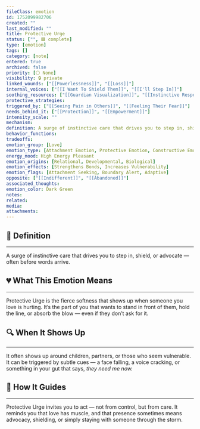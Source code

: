 ```yaml
---
fileClass: emotion
id: 1752099982706
created: ""
last_modified: ""
title: Protective Urge
status: ["", 🟩 complete]
type: [emotion]
tags: []
category: [note]
entered: true
archived: false
priority: [⚪ None]
visibility: 🔒 private
linked_wounds: ["[[Powerlessness]]", "[[Loss]]"]
internal_voices: ["[[I Want To Shield Them]]", "[[I'll Step In]]"]
soothing_resources: ["[[Guardian Visualization]]", "[[Instinctive Response]]"]
protective_strategies: 
triggered_by: ["[[Seeing Pain in Others]]", "[[Feeling Their Fear]]"]
needs_behind_it: ["[[Protection]]", "[[Empowerment]]"]
intensity_scale: ""
mechanism: 
definition: A surge of instinctive care that drives you to step in, shield, or advocate — often before words arrive.
behavior_functions: 
tradeoffs: 
emotion_group: [Love]
emotion_type: [Attachment Emotion, Protective Emotion, Constructive Emotion]
energy_mood: High Energy Pleasant
emotion_origins: [Relational, Developmental, Biological]
emotion_effects: [Strengthens Bonds, Increases Vulnerability]
emotion_flags: [Attachment Seeking, Boundary Alert, Adaptive]
opposite: ["[[Indifferent]]", "[[Abandoned]]"]
associated_thoughts: 
emotion_color: Dark Green
notes: 
related: 
media: 
attachments: 
---
```


## 🧾 Definition
---
A surge of instinctive care that drives you to step in, shield, or advocate — often before words arrive.

## 💔 What This Emotion Means
---
Protective Urge is the fierce softness that shows up when someone you love is hurting.
It’s the part of you that wants to stand in front of them, hold the line, or absorb the blow — even if they don’t ask for it.

## 🔍 When It Shows Up
---
It often shows up around children, partners, or those who seem vulnerable.
It can be triggered by subtle cues — a face falling, a voice cracking, or something in your gut that says, *they need me now.*

## 🧭 How It Guides
---
Protective Urge invites you to act — not from control, but from care.
It reminds you that love has muscle, and that presence sometimes means advocacy, shielding, or simply staying with someone through the storm.
	